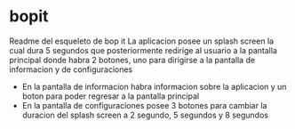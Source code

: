# bopit
Readme del esqueleto de bop it
La aplicacion posee un splash screen la cual dura 5 segundos que posteriormente redirige al usuario a la pantalla principal donde habra 2 botones, uno para dirigirse a la pantalla de informacion y de configuraciones
* En la pantalla de informacion habra informacion sobre la aplicacion y un boton para poder regresar a la pantalla principal
* En la pantalla de configuraciones posee 3 botones para cambiar la duracion del splash screen a 2 segundo, 5 segundos y 8 segundos
